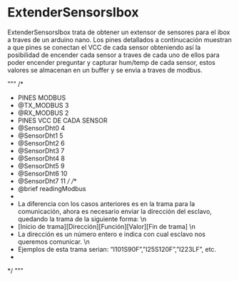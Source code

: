 # ExtenderSensorsIbox
 
ExtenderSensorsIbox trata de obtener un extensor de sensores para el ibox a traves de un arduino nano. Los pines detallados a continucación muestran 
a que pìnes se conectan el VCC de cada sensor obteniendo así la posibilidad de encender cada sensor a traves de cada uno de ellos 
para poder encender preguntar y capturar hum/temp de cada sensor, estos valores se almacenan en un buffer y se envia a traves de modbus.

"""
/*
 * PINES MODBUS
 * @TX_MODBUS 3
 * @RX_MODBUS 2
 * PINES VCC DE CADA SENSOR
 * @SensorDht0 4
 * @SensorDht1 5
 * @SensorDht2 6
 * @SensorDht3 7
 * @SensorDht4 8
 * @SensorDht5 9
 * @SensorDht6 10
 * @SensorDht7 11
*/
/**
 * @brief readingModbus
 *
 *   La diferencia con los casos anteriores es en la trama para la comunicación, ahora es necesario enviar la dirección del esclavo, quedando la trama de la siguiente forma: \n
 *   [Inicio de trama][Dirección][Función][Valor][Fin de trama] \n
 *   La dirección es un número entero e indica con cual esclavo nos queremos comunicar. \n
 *   Ejemplos de esta trama serian: “I101S90F”,”I25S120F”,”I223LF”, etc. 
 *
 */
"""